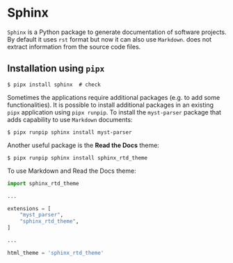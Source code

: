 # Sphinx

`Sphinx` is a Python package to generate documentation of software projects.
By default it uses `rst` format but now it can also use `Markdown`.
does not extract information from the source code files.

## Installation using `pipx`


    $ pipx install sphinx  # check

Sometimes the applications require additional packages (e.g. to add some functionalities). It is 
possible to install additional packages in an existing `pipx` application using `pipx runpip`.
To install the `myst-parser` package that adds capability to use `Markdown` documents:

    $ pipx runpip sphinx install myst-parser

Another useful package is the **Read the Docs** theme:

    $ pipx runpip sphinx install sphinx_rtd_theme


To use Markdown and Read the Docs theme:

```python
import sphinx_rtd_theme

...

extensions = [
    "myst_parser",
    "sphinx_rtd_theme",
]

...

html_theme = 'sphinx_rtd_theme'

```
